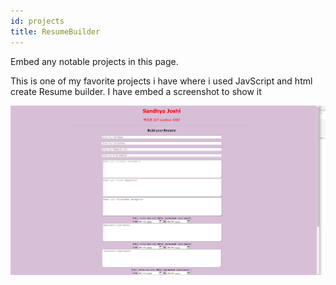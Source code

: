 ```yaml
---
id: projects
title: ResumeBuilder
---
```


Embed any notable projects in this page.

This is one of my favorite projects i have where i used JavScript and html create Resume builder.  I have embed
a screenshot to show it



![Add alternate text for image](./assets/resumeBuilder.png)
